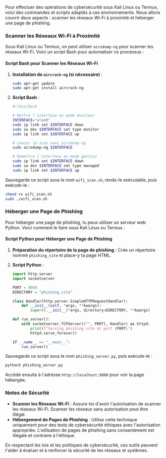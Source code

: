                                 
Pour effectuer des opérations de cybersécurité sous Kali Linux ou Termux, voici des commandes et scripts adaptés à ces environnements. Nous allons couvrir deux aspects : scanner les réseaux Wi-Fi à proximité et héberger une page de phishing.

### Scanner les Réseaux Wi-Fi à Proximité

Sous Kali Linux ou Termux, on peut utiliser `airodump-ng` pour scanner les réseaux Wi-Fi. Voici un script Bash pour automatiser ce processus :

#### Script Bash pour Scanner les Réseaux Wi-Fi

1. **Installation de `aircrack-ng` (si nécessaire)** :
    ```sh
    sudo apt-get update
    sudo apt-get install aircrack-ng
    ```

2. **Script Bash** :
    ```sh
    #!/bin/bash

    # Mettre l'interface en mode moniteur
    INTERFACE="wlan0"
    sudo ip link set $INTERFACE down
    sudo iw dev $INTERFACE set type monitor
    sudo ip link set $INTERFACE up

    # Lancer le scan avec airodump-ng
    sudo airodump-ng $INTERFACE

    # Remettre l'interface en mode gestion
    sudo ip link set $INTERFACE down
    sudo iw dev $INTERFACE set type managed
    sudo ip link set $INTERFACE up
    ```

Sauvegarde ce script sous le nom `wifi_scan.sh`, rends-le exécutable, puis exécute-le :
```sh
chmod +x wifi_scan.sh
sudo ./wifi_scan.sh
```

### Héberger une Page de Phishing

Pour héberger une page de phishing, tu peux utiliser un serveur web Python. Voici comment le faire sous Kali Linux ou Termux :

#### Script Python pour Héberger une Page de Phishing

1. **Préparation du répertoire de la page de phishing** :
    Crée un répertoire nommé `phishing_site` et place-y ta page HTML.

2. **Script Python** :
    ```python
    import http.server
    import socketserver

    PORT = 8080
    DIRECTORY = "phishing_site"

    class Handler(http.server.SimpleHTTPRequestHandler):
        def __init__(self, *args, **kwargs):
            super().__init__(*args, directory=DIRECTORY, **kwargs)

    def run_server():
        with socketserver.TCPServer(("", PORT), Handler) as httpd:
            print(f"Serving phishing site at port {PORT}")
            httpd.serve_forever()

    if __name__ == "__main__":
        run_server()
    ```

Sauvegarde ce script sous le nom `phishing_server.py`, puis exécute-le :
```sh
python3 phishing_server.py
```

Accède ensuite à l'adresse `http://localhost:8080` pour voir la page hébergée.

### Notes de Sécurité

- **Scanner les Réseaux Wi-Fi** : Assure-toi d'avoir l'autorisation de scanner les réseaux Wi-Fi. Scanner les réseaux sans autorisation peut être illégal.
- **Hébergement de Pages de Phishing** : Utilise cette technique uniquement pour des tests de cybersécurité éthiques avec l'autorisation appropriée. L'utilisation de pages de phishing sans consentement est illégale et contraire à l'éthique.

En respectant les lois et les politiques de cybersécurité, ces outils peuvent t'aider à évaluer et à renforcer la sécurité de tes réseaux et systèmes. 
